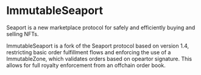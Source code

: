 
# ImmutableSeaport

Seaport is a new marketplace protocol for safely and efficiently buying and selling NFTs.

ImmutableSeaport is a fork of the Seaport protocol based on version 1.4, restricting basic order fulfillment flows and enforcing the use of a ImmutableZone, which validates
orders based on opeartor signature. This allows for full royalty enforcement from an offchain order book.

